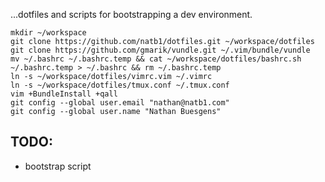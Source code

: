 ...dotfiles and scripts for bootstrapping a dev environment.

```shell
mkdir ~/workspace
git clone https://github.com/natb1/dotfiles.git ~/workspace/dotfiles
git clone https://github.com/gmarik/vundle.git ~/.vim/bundle/vundle
mv ~/.bashrc ~/.bashrc.temp && cat ~/workspace/dotfiles/bashrc.sh ~/.bashrc.temp > ~/.bashrc && rm ~/.bashrc.temp
ln -s ~/workspace/dotfiles/vimrc.vim ~/.vimrc
ln -s ~/workspace/dotfiles/tmux.conf ~/.tmux.conf
vim +BundleInstall +qall
git config --global user.email "nathan@natb1.com"
git config --global user.name "Nathan Buesgens"
```

## TODO: 
- bootstrap script
